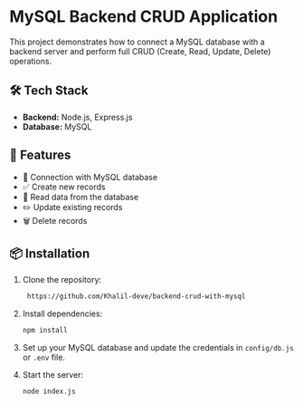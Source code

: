 # MySQL Backend CRUD Application

This project demonstrates how to connect a MySQL database with a backend server and perform full CRUD (Create, Read, Update, Delete) operations.

## 🛠️ Tech Stack

- **Backend:** Node.js, Express.js
- **Database:** MySQL

## 🚀 Features

- 🔗 Connection with MySQL database
- ✅ Create new records
- 📄 Read data from the database
- ✏️ Update existing records
- 🗑️ Delete records



## 📦 Installation

1. Clone the repository:
   ```bash
    https://github.com/Khalil-deve/backend-crud-with-mysql
    ```

2. Install dependencies:
    ```bash
    npm install
    ```

3. Set up your MySQL database and update the credentials in `config/db.js` or `.env` file.

4. Start the server:
    ```bash
    node index.js
    ```


